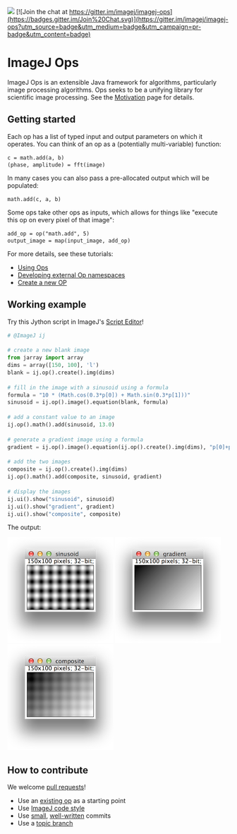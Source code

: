 [![](http://jenkins.imagej.net/job/ImageJ-Ops/lastBuild/badge/icon)](http://jenkins.imagej.net/job/ImageJ-Ops/)
[![Join the chat at https://gitter.im/imagej/imagej-ops](https://badges.gitter.im/Join%20Chat.svg)](https://gitter.im/imagej/imagej-ops?utm_source=badge&utm_medium=badge&utm_campaign=pr-badge&utm_content=badge)

ImageJ Ops
==========

ImageJ Ops is an extensible Java framework for algorithms, particularly image
processing algorithms. Ops seeks to be a unifying library for scientific image
processing. See the
[Motivation](https://github.com/imagej/imagej-ops/wiki/Motivation) page for
details.

Getting started
---------------

Each op has a list of typed input and output parameters on which it operates.
You can think of an op as a (potentially multi-variable) function:
```
c = math.add(a, b)
(phase, amplitude) = fft(image)
```

In many cases you can also pass a pre-allocated output which will be populated:
```
math.add(c, a, b)
```

Some ops take other ops as inputs, which allows for things like "execute this
op on every pixel of that image":
```
add_op = op("math.add", 5)
output_image = map(input_image, add_op)
```

For more details, see these tutorials:
* [Using Ops](https://github.com/imagej/imagej-tutorials/tree/master/using-ops)
* [Developing external Op namespaces](http://imagej.net/Adding_new_ops)
* [Create a new OP](https://github.com/imagej/imagej-tutorials/tree/master/create-a-new-op)

Working example
---------------

Try this Jython script in ImageJ's
[Script Editor](http://imagej.net/Script_Editor)!

```python
# @ImageJ ij

# create a new blank image
from jarray import array
dims = array([150, 100], 'l')
blank = ij.op().create().img(dims)

# fill in the image with a sinusoid using a formula
formula = "10 * (Math.cos(0.3*p[0]) + Math.sin(0.3*p[1]))"
sinusoid = ij.op().image().equation(blank, formula)

# add a constant value to an image
ij.op().math().add(sinusoid, 13.0)

# generate a gradient image using a formula
gradient = ij.op().image().equation(ij.op().create().img(dims), "p[0]+p[1]")

# add the two images
composite = ij.op().create().img(dims)
ij.op().math().add(composite, sinusoid, gradient)

# display the images
ij.ui().show("sinusoid", sinusoid)
ij.ui().show("gradient", gradient)
ij.ui().show("composite", composite)
```

The output:

![sinusoid](images/sinusoid.png) ![gradient](images/gradient.png) ![composite](images/composite.png)

How to contribute
-----------------

We welcome [pull requests](https://help.github.com/articles/using-pull-requests)!
* Use an
  [existing op](https://github.com/imagej/imagej-tutorials/tree/master/create-a-new-op)
  as a starting point
* Use [ImageJ code style](http://imagej.net/Coding_style)
* Use
  [small](https://www.crealytics.de/blog/2010/07/09/5-reasons-keeping-git-commits-small-admin/),
  [well-written](http://tbaggery.com/2008/04/19/a-note-about-git-commit-messages.html)
  commits
* Use a [topic branch](http://imagej.net/Git_topic_branches)
